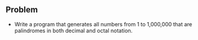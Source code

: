 ## Problem

 - Write a program that generates all numbers from 1 to 1,000,000 that are palindromes in both decimal and octal notation.